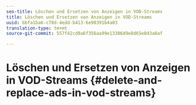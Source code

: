 ```yaml
---
seo-title: Löschen und Ersetzen von Anzeigen in VOD-Streams
title: Löschen und Ersetzen von Anzeigen in VOD-Streams
uuid: bbfa1ba6-c78d-4edd-b413-6e90391b4a03
translation-type: tm+mt
source-git-commit: 557f42cd9a6f356aa99e13386d9e8d65e043a6af

---
```



# Löschen und Ersetzen von Anzeigen in VOD-Streams {#delete-and-replace-ads-in-vod-streams}
